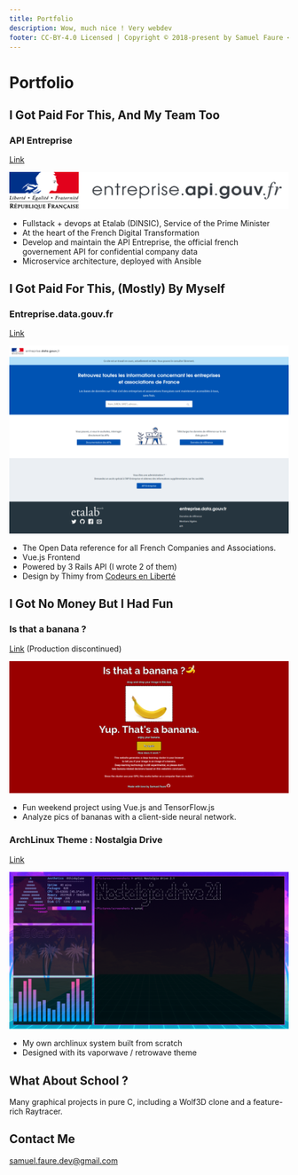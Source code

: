 ```yaml
---
title: Portfolio
description: Wow, much nice ! Very webdev
footer: CC-BY-4.0 Licensed | Copyright © 2018-present by Samuel Faure <3
---
```

# Portfolio

## I Got Paid For This, And My Team Too

### API Entreprise

[Link](https://entreprise.api.gouv.fr/)

![Portfolio_api_entreprise](./assets/portfolio_apientreprise.svg)

- Fullstack + devops at Etalab (DINSIC), Service of the Prime Minister
- At the heart of the French Digital Transformation
- Develop and maintain the API Entreprise, the official french governement API for confidential company data
- Microservice architecture, deployed with Ansible

## I Got Paid For This, (Mostly) By Myself

### Entreprise.data.gouv.fr

[Link](https://entreprise.data.gouv.fr/)

![Portfolio_data_entreprise](./assets/portfolio_entreprise.png)

- The Open Data reference for all French Companies and Associations.
- Vue.js Frontend
- Powered by 3 Rails API (I wrote 2 of them)
- Design by Thimy from [Codeurs en Liberté](https://www.xn--codeursenlibert-pnb.fr/)

## I Got No Money But I Had Fun

### Is that a banana ?

[Link](https://github.com/Samuelfaure/is_that_a_banana/) (Production discontinued)

![Portfolio_banana](./assets/portfolio_banana.png)

- Fun weekend project using Vue.js and TensorFlow.js
- Analyze pics of bananas with a client-side neural network.

### ArchLinux Theme : Nostalgia Drive

[Link](https://github.com/Samuelfaure/dotfiles_nostalgia_drive)

![Portfolio_archtheme](./assets/portfolio_archtheme.png)

- My own archlinux system built from scratch
- Designed with its vaporwave / retrowave theme

## What About School ?

Many graphical projects in pure C, including a Wolf3D clone and a feature-rich Raytracer.

## Contact Me

[samuel.faure.dev@gmail.com](mailto:samuel.faure.dev@gmail.com)
